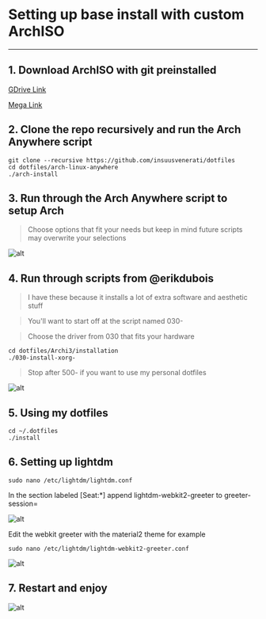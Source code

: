 # Setting up base install with custom ArchISO
---
 ## 1. Download ArchISO with git preinstalled

[GDrive Link](https://drive.google.com/open?id=0B7FFEpe36_QnbUZKSDFWekVGU0E)

[Mega Link](https://mega.nz/#!d9tnxYpS!8GoN2_ygtaXuBWfLEqX-z2l3gh8s6tHeRMcXYNsGeaA)

  ## 2. Clone the repo recursively and run the Arch Anywhere script

```console
git clone --recursive https://github.com/insuusvenerati/dotfiles
cd dotfiles/arch-linux-anywhere
./arch-install
```

  ## 3. Run through the Arch Anywhere script to setup Arch

   > Choose options that fit your needs but keep in mind future scripts may overwrite your selections

  ![alt](http://i.imgur.com/4bK9HWn.png)

  ## 4. Run through scripts from @erikdubois
  > I have these because it installs a lot of extra software and aesthetic stuff

  > You'll want to start off at the script named 030-

  > Choose the driver from 030 that fits your hardware

  ```console
  cd dotfiles/Archi3/installation
  ./030-install-xorg-
  ```

  > Stop after 500- if you want to use my personal dotfiles

![alt](http://i.imgur.com/Xr6wFnq.png)

  ## 5. Using my dotfiles

  ```console
  cd ~/.dotfiles
  ./install
  ```
 ## 6. Setting up lightdm

 ```console
 sudo nano /etc/lightdm/lightdm.conf
 ```

In the section labeled [Seat:*] append lightdm-webkit2-greeter to  greeter-session=


![alt](http://i.imgur.com/Quz3BjJ.png)

Edit the webkit greeter with the material2 theme for example

```console
sudo nano /etc/lightdm/lightdm-webkit2-greeter.conf
```

![alt](http://i.imgur.com/U71lHJK.png)

## 7. Restart and enjoy

![alt](http://i.imgur.com/syKxRU2.png)
